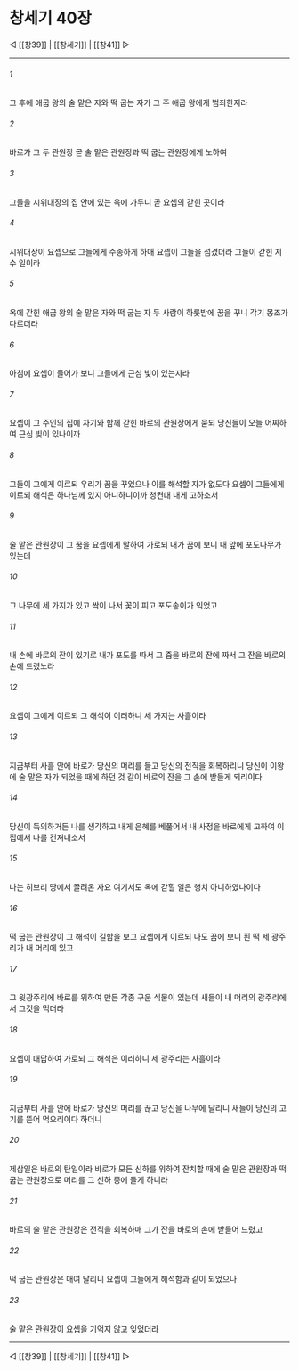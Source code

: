 # 창세기 40장

◁ [[창39]] | [[창세기]] | [[창41]] ▷
***

###### 1
그 후에 애굽 왕의 술 맡은 자와 떡 굽는 자가 그 주 애굽 왕에게 범죄한지라

###### 2
바로가 그 두 관원장 곧 술 맡은 관원장과 떡 굽는 관원장에게 노하여

###### 3
그들을 시위대장의 집 안에 있는 옥에 가두니 곧 요셉의 갇힌 곳이라

###### 4
시위대장이 요셉으로 그들에게 수종하게 하매 요셉이 그들을 섬겼더라 그들이 갇힌 지 수 일이라

###### 5
옥에 갇힌 애굽 왕의 술 맡은 자와 떡 굽는 자 두 사람이 하룻밤에 꿈을 꾸니 각기 몽조가 다르더라

###### 6
아침에 요셉이 들어가 보니 그들에게 근심 빛이 있는지라

###### 7
요셉이 그 주인의 집에 자기와 함께 갇힌 바로의 관원장에게 묻되 당신들이 오늘 어찌하여 근심 빛이 있나이까

###### 8
그들이 그에게 이르되 우리가 꿈을 꾸었으나 이를 해석할 자가 없도다 요셉이 그들에게 이르되 해석은 하나님께 있지 아니하니이까 청컨대 내게 고하소서

###### 9
술 맡은 관원장이 그 꿈을 요셉에게 말하여 가로되 내가 꿈에 보니 내 앞에 포도나무가 있는데

###### 10
그 나무에 세 가지가 있고 싹이 나서 꽃이 피고 포도송이가 익었고

###### 11
내 손에 바로의 잔이 있기로 내가 포도를 따서 그 즙을 바로의 잔에 짜서 그 잔을 바로의 손에 드렸노라

###### 12
요셉이 그에게 이르되 그 해석이 이러하니 세 가지는 사흘이라

###### 13
지금부터 사흘 안에 바로가 당신의 머리를 들고 당신의 전직을 회복하리니 당신이 이왕에 술 맡은 자가 되었을 때에 하던 것 같이 바로의 잔을 그 손에 받들게 되리이다

###### 14
당신이 득의하거든 나를 생각하고 내게 은혜를 베풀어서 내 사정을 바로에게 고하여 이 집에서 나를 건져내소서

###### 15
나는 히브리 땅에서 끌려온 자요 여기서도 옥에 갇힐 일은 행치 아니하였나이다

###### 16
떡 굽는 관원장이 그 해석이 길함을 보고 요셉에게 이르되 나도 꿈에 보니 흰 떡 세 광주리가 내 머리에 있고

###### 17
그 윗광주리에 바로를 위하여 만든 각종 구운 식물이 있는데 새들이 내 머리의 광주리에서 그것을 먹더라

###### 18
요셉이 대답하여 가로되 그 해석은 이러하니 세 광주리는 사흘이라

###### 19
지금부터 사흘 안에 바로가 당신의 머리를 끊고 당신을 나무에 달리니 새들이 당신의 고기를 뜯어 먹으리이다 하더니

###### 20
제삼일은 바로의 탄일이라 바로가 모든 신하를 위하여 잔치할 때에 술 맡은 관원장과 떡 굽는 관원장으로 머리를 그 신하 중에 들게 하니라

###### 21
바로의 술 맡은 관원장은 전직을 회복하매 그가 잔을 바로의 손에 받들어 드렸고

###### 22
떡 굽는 관원장은 매여 달리니 요셉이 그들에게 해석함과 같이 되었으나

###### 23
술 맡은 관원장이 요셉을 기억지 않고 잊었더라

***
◁ [[창39]] | [[창세기]] | [[창41]] ▷